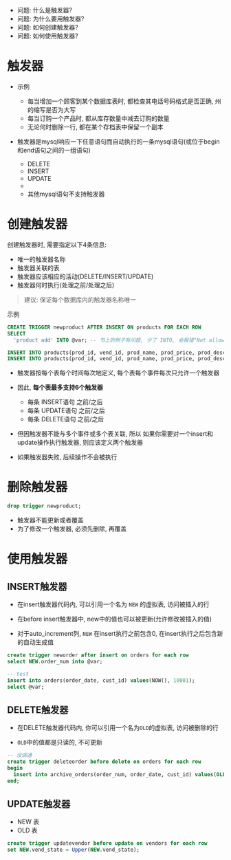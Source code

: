 + 问题: 什么是触发器?
+ 问题: 为什么要用触发器?
+ 问题: 如何创建触发器?
+ 问题: 如何使用触发器?

# 触发器

+ 示例
    + 每当增加一个顾客到某个数据库表时, 都检查其电话号码格式是否正确, 州的缩写是否为大写
    + 每当订购一个产品时, 都从库存数量中减去订购的数量
    + 无论何时删除一行, 都在某个存档表中保留一个副本

+ 触发器是mysql响应一下任意语句而自动执行的一条mysql语句(或位于begin和end语句之间的一组语句)
    + DELETE
    + INSERT
    + UPDATE
    +
    + 其他mysql语句不支持触发器

# 创建触发器

创建触发器时, 需要指定以下4条信息:

+ 唯一的触发器名称
+ 触发器关联的表
+ 触发器应该相应的活动(DELETE/INSERT/UPDATE)
+ 触发器何时执行(处理之前/处理之后)

> 建议: 保证每个数据库内的触发器名称唯一

示例

```sql
CREATE TRIGGER newproduct AFTER INSERT ON products FOR EACH ROW
SELECT
  'product add' INTO @var; -- 书上的例子有问题, 少了 INTO, 会报错"Not allowed to return a result set from a trigger"

INSERT INTO products(prod_id, vend_id, prod_name, prod_price, prod_desc) VALUES('DEC01', 1001, '.5 ton dece', 5.99, '.5 ton anvil, black, complete with handy hook');
INSERT INTO products(prod_id, vend_id, prod_name, prod_price, prod_desc) VALUES('DEC02', 1001, '.5 ton dece', 5.99, '.5 ton anvil, black, complete with handy hook');
```

+ 触发器按每个表每个时间每次地定义, 每个表每个事件每次只允许一个触发器
+ 因此, **每个表最多支持6个触发器**
    + 每条 INSERT语句 之前/之后
    + 每条 UPDATE语句 之前/之后
    + 每条 DELETE语句 之前/之后

+ 但因触发器不能与多个事件或多个表关联, 所以 如果你需要对一个insert和update操作执行触发器, 则应该定义两个触发器

+ 如果触发器失败, 后续操作不会被执行


# 删除触发器

```sql
drop trigger newproduct;
```

+ 触发器不能更新或者覆盖
+ 为了修改一个触发器, 必须先删除, 再覆盖

# 使用触发器

## INSERT触发器

+ 在insert触发器代码内, 可以引用一个名为 `NEW` 的虚拟表, 访问被插入的行

+ 在before insert触发器中, new中的值也可以被更新(允许修改被插入的值)

+ 对于auto_increment列, `NEW` 在insert执行之前包含0, 在insert执行之后包含新的自动生成值

```sql
create trigger neworder after insert on orders for each row
select NEW.order_num into @var;

-- test
insert into orders(order_date, cust_id) values(NOW(), 10001);
select @var;
```

## DELETE触发器

+ 在DELETE触发器代码内, 你可以引用一个名为`OLD`的虚拟表, 访问被删除的行

+ `OLD`中的值都是只读的, 不可更新

```sql
-- 没调通
create trigger deleteorder before delete on orders for each row
begin
  insert into archive_orders(order_num, order_date, cust_id) values(OLD.order_num, OLD.order_date, OLD.cust_id);
end;
```

## UPDATE触发器

+ NEW 表
+ OLD 表

```sql
create trigger updatevendor before update on vendors for each row
set NEW.vend_state = Upper(NEW.vend_state);
```
